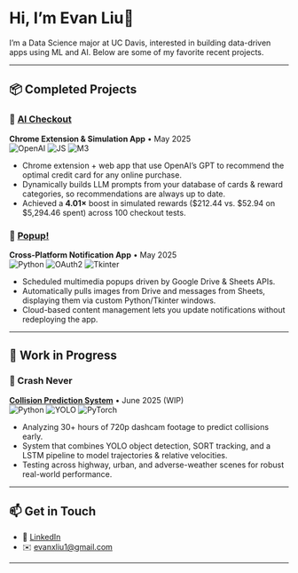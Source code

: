 # Hi, I’m Evan Liu👋

I’m a Data Science major at UC Davis, interested in building data-driven apps using ML and AI. Below are some of my favorite recent projects.

---

## 📦 Completed Projects

### 🚀 [AI Checkout](https://github.com/evanxliu1/AICheckout)
**Chrome Extension & Simulation App** • May 2025  
![OpenAI](https://img.shields.io/badge/OpenAI-API-blue) ![JS](https://img.shields.io/badge/JavaScript-ES6-yellow) ![M3](https://img.shields.io/badge/Manifest%20V3-lightgrey)  

- Chrome extension + web app that use OpenAI’s GPT to recommend the optimal credit card for any online purchase.  
- Dynamically builds LLM prompts from your database of cards & reward categories, so recommendations are always up to date.  
- Achieved a **4.01×** boost in simulated rewards ($212.44 vs. $52.94 on \$5,294.46 spent) across 100 checkout tests.

### 🔔 [Popup!](https://github.com/evanxliu1/popup)
**Cross-Platform Notification App** • May 2025  
![Python](https://img.shields.io/badge/Python-3.10-blue) ![OAuth2](https://img.shields.io/badge/OAuth2-green) ![Tkinter](https://img.shields.io/badge/Tkinter-grey)  

- Scheduled multimedia popups driven by Google Drive & Sheets APIs.  
- Automatically pulls images from Drive and messages from Sheets, displaying them via custom Python/Tkinter windows.  
- Cloud-based content management lets you update notifications without redeploying the app.

---

## 🚧 Work in Progress

### 📸 Crash Never  
[**Collision Prediction System**](https://github.com/evanxliu1/crash-never) • June 2025 (WIP)  
![Python](https://img.shields.io/badge/Python-3.10-blue) ![YOLO](https://img.shields.io/badge/YOLO-darkred) ![PyTorch](https://img.shields.io/badge/PyTorch-orange)  

- Analyzing 30+ hours of 720p dashcam footage to predict collisions early.  
- System that combines YOLO object detection, SORT tracking, and a LSTM pipeline to model trajectories & relative velocities.  
- Testing across highway, urban, and adverse-weather scenes for robust real-world performance.

---

## 📫 Get in Touch

- 🔗 [LinkedIn](https://linkedin.com/in/evanxliu1)  
- ✉️ evanxliu1@gmail.com 

---
